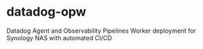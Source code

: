 # datadog-opw
Datadog Agent and Observability Pipelines Worker deployment for Synology NAS with automated CI/CD

